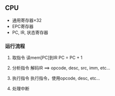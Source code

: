 ## CPU

* 通用寄存器×32
* EPC寄存器
* PC, IR, 状态寄存器

### 运行流程

1. 取指令
	读mem[PC]到IR
	PC = PC + 1

2. 分析指令
	解码IR ==> opcode, desc, src, imm, etc...

3. 执行指令
	执行指令，使用opcode, desc, etc...

4. 处理中断
	
